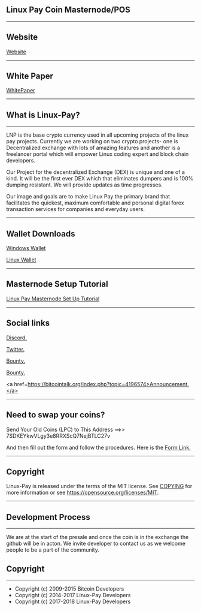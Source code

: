 
## Linux Pay Coin Masternode/POS

----------------------------------------------------------------------------------------------------------------------------
## Website

<a href=https://linux-pay.com>Website</a>

----------------------------------------------------------------------------------------------------------------------------

## White Paper

<a href=https://linux-pay.com/web/LINUX-PAY-COIN-WHITE-PAPER-v1.0.pdf>WhitePaper</a>


----------------------------------------------------------------------------------------------------------------------------


 ## What is Linux-Pay?
----------------------------------------------------------------------------------------------------------------------------

LNP is the base crypto currency used in all upcoming projects of the linux pay projects. Currently we are working on two crypto projects- one is Decentralized exchange with lots of amazing features and another is a freelancer portal which will empower Linux coding expert and block chain developers.

Our Project for the decentralized Exchange (DEX) is unique and one of a kind. It will be the first ever DEX which that eliminates dumpers and is 100% dumping resistant. We will provide updates as time progresses.

Our image and goals are to make Linux Pay the primary brand that facilitates the quickest, maximum comfortable and personal digital forex transaction services for companies and everyday users.

----------------------------------------------------------------------------------------------------------------------------

## Wallet Downloads

<a href=https://linux-pay.com/web/wallet/linuxpay-qt.exe>Windows Wallet</a>

<a href=http://www.linux-pay.com/web/wallet/lnp-linux.tar.gz>Linux Wallet</a>

----------------------------------------------------------------------------------------------------------------------------

## Masternode Setup Tutorial


<a href=https://medium.com/@marcusfox555/linux-pay-lnp-masternode-set-up-for-windows-and-vps-63531917f34>Linux Pay Masternode Set Up Tutorial</a> 

----------------------------------------------------------------------------------------------------------------------------
## Social links


<a href=https://discord.me/linuxpay>Discord.</a>
 
<a href=https://twitter.com/linuxpay>Twitter.</a>
   
<a href=https://alpha.bounty0x.io/bounties/215471>Bounty.</a>

<a href=https://alpha.bounty0x.io/bounties/215471>Bounty.</a>
   
<a href=https://bitcointalk.org/index.php?topic=4196574>Announcement.</a>

----------------------------------------------------------------------------------------------------------------------------

## Need to swap your coins?


Send Your Old Coins (LPC) to This Address ==>>  7SDKEYkwVLgy3e8RRXScQ7NejBTLC27v 
                                 
And then fill out the form and follow the procedures. Here is the <a href=https://docs.google.com/forms/d/e/1FAIpQLSehbGExBDAw4twE65aUTCosySFmkytFPKoHRU2U5Jo9Lv05bg/viewform>
Form Link.</a>

----------------------------------------------------------------------------------------------------------------------------

## Copyright

Linux-Pay is released under the terms of the MIT license. See [COPYING](COPYING) for more
information or see https://opensource.org/licenses/MIT.

----------------------------------------------------------------------------------------------------------------------------

## Development Process
----------------------------------------------------------------------------------------------------------------------------

We are at the start of the presale and once the coin is in the exchange the github will be in acton. We invite developer to contact us as we welcome people to be a part of the community.


## Copyright
----------------------------------------------------------------------------------------------------------------------------

- Copyright (c) 2009-2015 Bitcoin Developers
- Copyright (c) 2014-2017 Linux-Pay Developers
- Copyright (c) 2017-2018 Linux-Pay Developers




